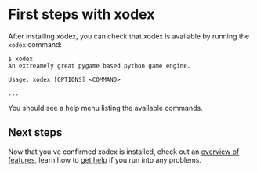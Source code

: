 # First steps with xodex

After installing xodex, you can check that xodex is available by running the `xodex`
command:

```console
$ xodex
An extreamely great pygame based python game engine.

Usage: xodex [OPTIONS] <COMMAND>

...
```

You should see a help menu listing the available commands.

## Next steps

Now that you've confirmed xodex is installed, check out an [overview of features](./features.md), learn
how to [get help](./help.md) if you run into any problems.
